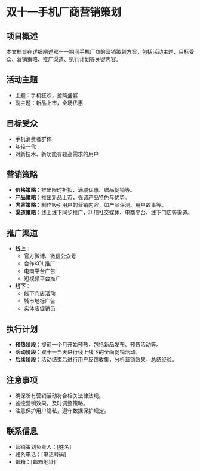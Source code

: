 # 双十一手机厂商营销策划

## 项目概述
本文档旨在详细阐述双十一期间手机厂商的营销策划方案，包括活动主题、目标受众、营销策略、推广渠道、执行计划等关键内容。

## 活动主题
- 主题：手机狂欢，抢购盛宴
- 副主题：新品上市，全场优惠

## 目标受众
- 手机消费者群体
- 年轻一代
- 对新技术、新功能有较高需求的用户

## 营销策略
- **价格策略**：推出限时折扣、满减优惠、赠品促销等。
- **产品策略**：推出新品上市，强调产品特色与优势。
- **内容策略**：制作吸引用户的营销内容，如产品评测、用户故事等。
- **渠道策略**：线上线下同步推广，利用社交媒体、电商平台、线下门店等渠道。

## 推广渠道
- **线上**：
  - 官方微博、微信公众号
  - 合作KOL推广
  - 电商平台广告
  - 短视频平台推广
- **线下**：
  - 线下门店活动
  - 城市地标广告
  - 实体店促销员

## 执行计划
- **预热阶段**：提前一个月开始预热，包括新品发布、预告活动等。
- **活动阶段**：双十一当天进行线上线下的全面促销活动。
- **后续阶段**：活动结束后进行用户反馈收集，分析营销效果，总结经验。

## 注意事项
- 确保所有营销活动符合相关法律法规。
- 监控营销效果，及时调整策略。
- 注意保护用户隐私，遵守数据保护规定。

## 联系信息
- 营销策划负责人：[姓名]
- 联系电话：[电话号码]
- 邮箱：[邮箱地址]